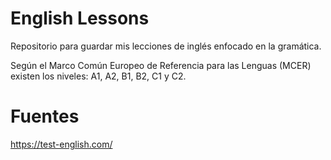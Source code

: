 # English Lessons

Repositorio para guardar mis lecciones de inglés enfocado en la gramática.

Según el Marco Común Europeo de Referencia para las Lenguas (MCER) existen los niveles: A1, A2, B1, B2, C1 y C2.

# Fuentes

https://test-english.com/
